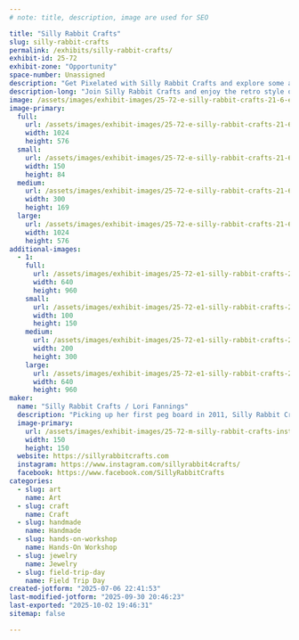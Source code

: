 ```yaml
---
# note: title, description, image are used for SEO

title: "Silly Rabbit Crafts"
slug: silly-rabbit-crafts
permalink: /exhibits/silly-rabbit-crafts/
exhibit-id: 25-72
exhibit-zone: "Opportunity"
space-number: Unassigned
description: "Get Pixelated with Silly Rabbit Crafts and explore some awesome Perler items & even make your OWN!"
description-long: "Join Silly Rabbit Crafts and enjoy the retro style of 8bit! you can buy handmade premade items, or have a seat and make your own take home pixelation creation."
image: /assets/images/exhibit-images/25-72-e-silly-rabbit-crafts-21-6-exhibit-addl1-silly-rabbit-crafts-free-play-florida-2017-large-300x169.png
image-primary: 
  full:
    url: /assets/images/exhibit-images/25-72-e-silly-rabbit-crafts-21-6-exhibit-addl1-silly-rabbit-crafts-free-play-florida-2017-large-full.png
    width: 1024
    height: 576
  small:
    url: /assets/images/exhibit-images/25-72-e-silly-rabbit-crafts-21-6-exhibit-addl1-silly-rabbit-crafts-free-play-florida-2017-large-150x84.png
    width: 150
    height: 84
  medium:
    url: /assets/images/exhibit-images/25-72-e-silly-rabbit-crafts-21-6-exhibit-addl1-silly-rabbit-crafts-free-play-florida-2017-large-300x169.png
    width: 300
    height: 169
  large:
    url: /assets/images/exhibit-images/25-72-e-silly-rabbit-crafts-21-6-exhibit-addl1-silly-rabbit-crafts-free-play-florida-2017-large-1024x576.png
    width: 1024
    height: 576
additional-images: 
  - 1:
    full:
      url: /assets/images/exhibit-images/25-72-e1-silly-rabbit-crafts-22894180-3399298030080334-1270854393511652360-n-full.jpg
      width: 640
      height: 960
    small:
      url: /assets/images/exhibit-images/25-72-e1-silly-rabbit-crafts-22894180-3399298030080334-1270854393511652360-n-100x150.jpg
      width: 100
      height: 150
    medium:
      url: /assets/images/exhibit-images/25-72-e1-silly-rabbit-crafts-22894180-3399298030080334-1270854393511652360-n-200x300.jpg
      width: 200
      height: 300
    large:
      url: /assets/images/exhibit-images/25-72-e1-silly-rabbit-crafts-22894180-3399298030080334-1270854393511652360-n-640x960.jpg
      width: 640
      height: 960
maker: 
  name: "Silly Rabbit Crafts / Lori Fannings"
  description: "Picking up her first peg board in 2011, Silly Rabbit Crafts travels to 18 different states a year, with over 320+ shows under her belt! Silly Rabbit Crafts has melted over 31 million beads turning them into anything from Earrings to art, home decor and more!"
  image-primary:
    url: /assets/images/exhibit-images/25-72-m-silly-rabbit-crafts-insta-profile-150x150.jpg
    width: 150
    height: 150
  website: https://sillyrabbitcrafts.com
  instagram: https://www.instagram.com/sillyrabbit4crafts/
  facebook: https://www.facebook.com/SillyRabbitCrafts
categories: 
  - slug: art
    name: Art
  - slug: craft
    name: Craft
  - slug: handmade
    name: Handmade
  - slug: hands-on-workshop
    name: Hands-On Workshop
  - slug: jewelry
    name: Jewelry
  - slug: field-trip-day
    name: Field Trip Day
created-jotform: "2025-07-06 22:41:53"
last-modified-jotform: "2025-09-30 20:46:23"
last-exported: "2025-10-02 19:46:31"
sitemap: false

---
```

